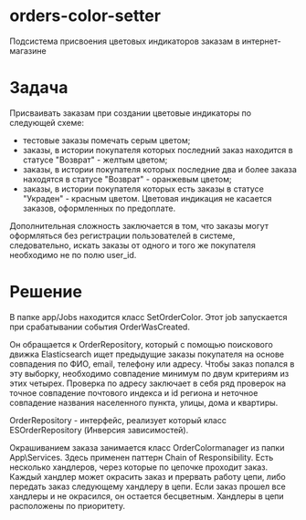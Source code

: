 # orders-color-setter
Подсистема присвоения цветовых индикаторов заказам в интернет-магазине

# Задача

Присваивать заказам при создании цветовые индикаторы по следующей схеме:
* тестовые заказы помечать серым цветом;
* заказы, в истории покупателя которых последний заказ находится в статусе "Возврат" - желтым цветом;
* заказы, в истории покупателя которых последние два и более заказа находятся в статусе "Возврат" - оранжевым цветом;
* заказы, в истории покупателя которых есть заказы в статусе "Украден" - красным цветом.
Цветовая индикация не касается заказов, оформленных по предоплате.

Дополнительная сложность заключается в том, что заказы могут оформляться без регистрации пользователей в системе, следовательно, искать заказы от одного и того же покупателя необходимо не по полю user_id.

# Решение

В папке app/Jobs находится класс SetOrderColor. Этот job запускается при срабатывании события OrderWasCreated.

Он обращается к OrderRepository, который с помощью поискового движка Elasticsearch ищет предыдущие заказы покупателя на основе совпадения по ФИО, email, телефону или адресу. Чтобы заказ попался в эту выборку, необходимо совпадение минимум по двум критериям из этих четырех. Проверка по адресу заключает в себя ряд проверок на точное совпадение почтового индекса и id региона и неточное совпадение названия населенного пункта, улицы, дома и квартиры.

OrderRepository - интерфейс, реализует который класс ESOrderRepository (Инверсия зависимостей).

Окрашиванием заказа занимается класс OrderColormanager из папки App\Services. Здесь применен паттерн Chain of Responsibility. Есть несколько хандлеров, через которые по цепочке проходит заказ. Каждый хандлер может окрасить заказ и прервать работу цепи, либо передать заказ следующему хандлеру в цепи. Если заказ прошел все хандлеры и не окрасился, он остается бесцветным. Хандлеры в цепи расположены по приоритету.
